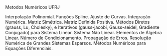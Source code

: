 Metodos Numéricos UFRJ 

Interpolação Polinomial. Funções Spline. Ajuste de Curvas. Integração Numérica. Matriz Simétrica. Matriz Definida Positiva. Métodos Diretos (grauss, Lu, Cholesky), e Iterativos (gauss-jacobi, Gauss-seidel, Gradiente Conjugado) para Sistema Linear. Sistema Não Linear. Elementos de Álgebra Linear. Número de Condicionamento. Propagação de Erros. Resolução Numérica de Grandes Sistemas Esparsos. Métodos Numéricos para Equações Diferenciais.
